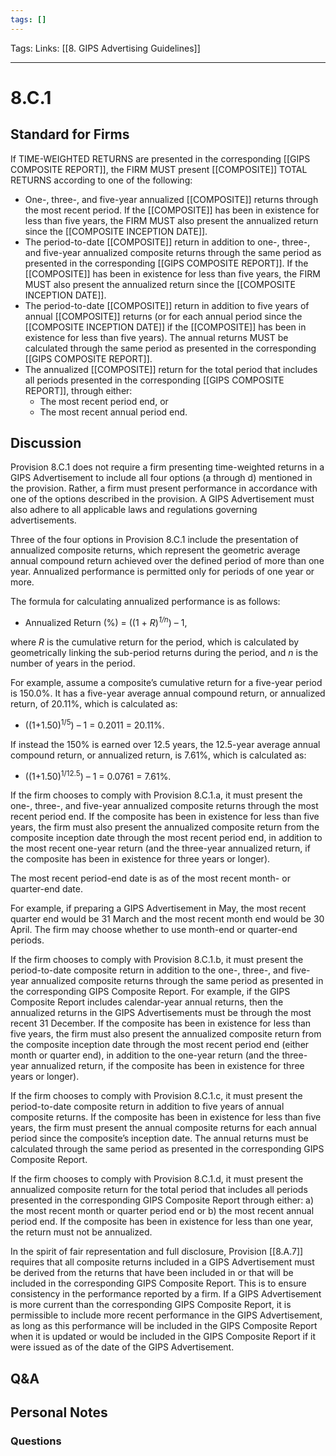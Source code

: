 ```yaml
---
tags: []
---
```

Tags:
Links: [[8. GIPS Advertising Guidelines]]
___
# 8.C.1
## Standard for Firms
If TIME-WEIGHTED RETURNS are presented in the corresponding [[GIPS COMPOSITE REPORT]], the FIRM MUST present [[COMPOSITE]] TOTAL RETURNS according to one of the following:
- One-, three-, and five-year annualized [[COMPOSITE]] returns through the most recent period. If the [[COMPOSITE]] has been in existence for less than five years, the FIRM MUST also present the annualized return since the [[COMPOSITE INCEPTION DATE]].
- The period-to-date [[COMPOSITE]] return in addition to one-, three-, and five-year annualized composite returns through the same period as presented in the corresponding [[GIPS COMPOSITE REPORT]]. If the [[COMPOSITE]] has been in existence for less than five years, the FIRM MUST also present the annualized return since the [[COMPOSITE INCEPTION DATE]].
- The period-to-date [[COMPOSITE]] return in addition to five years of annual [[COMPOSITE]] returns (or for each annual period since the [[COMPOSITE INCEPTION DATE]] if the [[COMPOSITE]] has been in existence for less than five years). The annual returns MUST be calculated through the same period as presented in the corresponding [[GIPS COMPOSITE REPORT]].
- The annualized [[COMPOSITE]] return for the total period that includes all periods presented in the corresponding [[GIPS COMPOSITE REPORT]], through either:
    - The most recent period end, or
    - The most recent annual period end.
## Discussion
Provision 8.C.1 does not require a firm presenting time-weighted returns in a GIPS Advertisement to include all four options (a through d) mentioned in the provision. Rather, a firm must present performance in accordance with one of the options described in the provision. A GIPS Advertisement must also adhere to all applicable laws and regulations governing advertisements.

Three of the four options in Provision 8.C.1 include the presentation of annualized composite returns, which represent the geometric average annual compound return achieved over the defined period of more than one year. Annualized performance is permitted only for periods of one year or more.

The formula for calculating annualized performance is as follows:
- Annualized Return (%) = ((1 + _R_)_<sup>1/n</sup>_) – 1,

where _R_ is the cumulative return for the period, which is calculated by geometrically linking the sub-period returns during the period, and _n_ is the number of years in the period.

For example, assume a composite’s cumulative return for a five-year period is 150.0%. It has a five-year average annual compound return, or annualized return, of 20.11%, which is calculated as:

- ((1+1.50)<sup>1/5</sup>) – 1 = 0.2011 = 20.11%.

If instead the 150% is earned over 12.5 years, the 12.5-year average annual compound return, or annualized return, is 7.61%, which is calculated as:

- ((1+1.50)<sup>1/12.5</sup>) – 1 = 0.0761 = 7.61%.

If the firm chooses to comply with Provision 8.C.1.a, it must present the one-, three-, and five-year annualized composite returns through the most recent period end. If the composite has been in existence for less than five years, the firm must also present the annualized composite return from the composite inception date through the most recent period end, in addition to the most recent one-year return (and the three-year annualized return, if the composite has been in existence for three years or longer).

The most recent period-end date is as of the most recent month- or quarter-end date.

For example, if preparing a GIPS Advertisement in May, the most recent quarter end would be 31 March and the most recent month end would be 30 April. The firm may choose whether to use month-end or quarter-end periods.

If the firm chooses to comply with Provision 8.C.1.b, it must present the period-to-date composite return in addition to the one-, three-, and five-year annualized composite returns through the same period as presented in the corresponding GIPS Composite Report. For example, if the GIPS Composite Report includes calendar-year annual returns, then the annualized returns in the GIPS Advertisements must be through the most recent 31 December. If the composite has been in existence for less than five years, the firm must also present the annualized composite return from the composite inception date through the most recent period end (either month or quarter end), in addition to the one-year return (and the three-year annualized return, if the composite has been in existence for three years or longer).

If the firm chooses to comply with Provision 8.C.1.c, it must present the period-to-date composite return in addition to five years of annual composite returns. If the composite has been in existence for less than five years, the firm must present the annual composite returns for each annual period since the composite’s inception date. The annual returns must be calculated through the same period as presented in the corresponding GIPS Composite Report.

If the firm chooses to comply with Provision 8.C.1.d, it must present the annualized composite return for the total period that includes all periods presented in the corresponding GIPS Composite Report through either: a) the most recent month or quarter period end or b) the most recent annual period end. If the composite has been in existence for less than one year, the return must not be annualized.

In the spirit of fair representation and full disclosure, Provision [[8.A.7]] requires that all composite returns included in a GIPS Advertisement must be derived from the returns that have been included in or that will be included in the corresponding GIPS Composite Report. This is to ensure consistency in the performance reported by a firm. If a GIPS Advertisement is more current than the corresponding GIPS Composite Report, it is permissible to include more recent performance in the GIPS Advertisement, as long as this performance will be included in the GIPS Composite Report when it is updated or would be included in the GIPS Composite Report if it were issued as of the date of the GIPS Advertisement.
## Q&A

## Personal Notes

### Questions